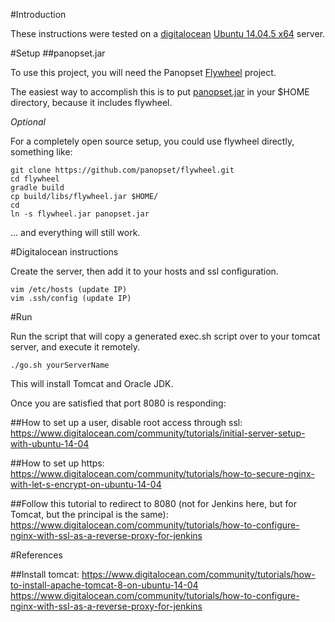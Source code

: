 #Introduction

These instructions were tested on a [digitalocean](http://www.digitalocean.com) [Ubuntu 14.04.5 x64](http://www.ubuntu.com) server.

#Setup
##panopset.jar

To use this project, you will need the Panopset [Flywheel](https://github.com/panopset/flywheel) project.

The easiest way to accomplish this is to put [panopset.jar](http://panopset.com/panopset.jar) in your $HOME directory, because it includes flywheel.  

*Optional*

For a completely open source setup, you could use flywheel directly, something like:

    git clone https://github.com/panopset/flywheel.git
    cd flywheel
    gradle build
    cp build/libs/flywheel.jar $HOME/
    cd
    ln -s flywheel.jar panopset.jar
    
... and everything will still work.

#Digitalocean instructions

Create the server, then add it to your hosts and ssl configuration.

    vim /etc/hosts (update IP)
    vim .ssh/config (update IP)

#Run

Run the script that will copy a generated exec.sh script
over to your tomcat server, and execute it remotely.
 
    ./go.sh yourServerName

This will install Tomcat and Oracle JDK.

Once you are satisfied that port 8080 is responding:

##How to set up a user, disable root access through ssl:
https://www.digitalocean.com/community/tutorials/initial-server-setup-with-ubuntu-14-04

##How to set up https:
https://www.digitalocean.com/community/tutorials/how-to-secure-nginx-with-let-s-encrypt-on-ubuntu-14-04

##Follow this tutorial to redirect to 8080 (not for Jenkins here, but for Tomcat, but the principal is the same):
https://www.digitalocean.com/community/tutorials/how-to-configure-nginx-with-ssl-as-a-reverse-proxy-for-jenkins

#References

##Install tomcat:
https://www.digitalocean.com/community/tutorials/how-to-install-apache-tomcat-8-on-ubuntu-14-04
https://www.digitalocean.com/community/tutorials/how-to-configure-nginx-with-ssl-as-a-reverse-proxy-for-jenkins
